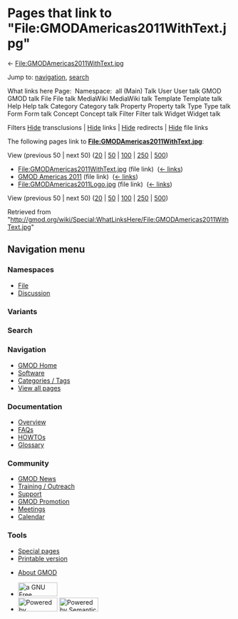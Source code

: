 <div id="mw-page-base" class="noprint">

</div>

<div id="mw-head-base" class="noprint">

</div>

<div id="content" class="mw-body" role="main">

<span id="top"></span>

<div id="mw-js-message" style="display:none;">

</div>



# <span dir="auto">Pages that link to "File:GMODAmericas2011WithText.jpg"</span>

<div id="bodyContent">

<div id="contentSub">

←
[File:GMODAmericas2011WithText.jpg](/wiki/File:GMODAmericas2011WithText.jpg "File:GMODAmericas2011WithText.jpg")

</div>

<div id="jump-to-nav" class="mw-jump">

Jump to: [navigation](#mw-navigation), [search](#p-search)

</div>

<div id="mw-content-text">

What links here Page:  Namespace:  all (Main) Talk User User talk GMOD
GMOD talk File File talk MediaWiki MediaWiki talk Template Template talk
Help Help talk Category Category talk Property Property talk Type Type
talk Form Form talk Concept Concept talk Filter Filter talk Widget
Widget talk

Filters
[Hide](/mediawiki/index.php?title=Special:WhatLinksHere/File:GMODAmericas2011WithText.jpg&hidetrans=1 "Special:WhatLinksHere/File:GMODAmericas2011WithText.jpg")
transclusions \|
[Hide](/mediawiki/index.php?title=Special:WhatLinksHere/File:GMODAmericas2011WithText.jpg&hidelinks=1 "Special:WhatLinksHere/File:GMODAmericas2011WithText.jpg")
links \|
[Hide](/mediawiki/index.php?title=Special:WhatLinksHere/File:GMODAmericas2011WithText.jpg&hideredirs=1 "Special:WhatLinksHere/File:GMODAmericas2011WithText.jpg")
redirects \|
[Hide](/mediawiki/index.php?title=Special:WhatLinksHere/File:GMODAmericas2011WithText.jpg&hideimages=1 "Special:WhatLinksHere/File:GMODAmericas2011WithText.jpg")
file links

The following pages link to
**[File:GMODAmericas2011WithText.jpg](/wiki/File:GMODAmericas2011WithText.jpg "File:GMODAmericas2011WithText.jpg")**:

View (previous 50 \| next 50)
([20](/mediawiki/index.php?title=Special:WhatLinksHere/File:GMODAmericas2011WithText.jpg&limit=20 "Special:WhatLinksHere/File:GMODAmericas2011WithText.jpg")
\|
[50](/mediawiki/index.php?title=Special:WhatLinksHere/File:GMODAmericas2011WithText.jpg&limit=50 "Special:WhatLinksHere/File:GMODAmericas2011WithText.jpg")
\|
[100](/mediawiki/index.php?title=Special:WhatLinksHere/File:GMODAmericas2011WithText.jpg&limit=100 "Special:WhatLinksHere/File:GMODAmericas2011WithText.jpg")
\|
[250](/mediawiki/index.php?title=Special:WhatLinksHere/File:GMODAmericas2011WithText.jpg&limit=250 "Special:WhatLinksHere/File:GMODAmericas2011WithText.jpg")
\|
[500](/mediawiki/index.php?title=Special:WhatLinksHere/File:GMODAmericas2011WithText.jpg&limit=500 "Special:WhatLinksHere/File:GMODAmericas2011WithText.jpg"))

- [File:GMODAmericas2011WithText.jpg](/wiki/File:GMODAmericas2011WithText.jpg "File:GMODAmericas2011WithText.jpg")
  (file link) ‎ <span class="mw-whatlinkshere-tools">([←
  links](/mediawiki/index.php?title=Special:WhatLinksHere&target=File%3AGMODAmericas2011WithText.jpg "Special:WhatLinksHere"))</span>
- [GMOD Americas 2011](/wiki/GMOD_Americas_2011 "GMOD Americas 2011")
  (file link) ‎ <span class="mw-whatlinkshere-tools">([←
  links](/mediawiki/index.php?title=Special:WhatLinksHere&target=GMOD+Americas+2011 "Special:WhatLinksHere"))</span>
- [File:GMODAmericas2011Logo.jpg](/wiki/File:GMODAmericas2011Logo.jpg "File:GMODAmericas2011Logo.jpg")
  (file link) ‎ <span class="mw-whatlinkshere-tools">([←
  links](/mediawiki/index.php?title=Special:WhatLinksHere&target=File%3AGMODAmericas2011Logo.jpg "Special:WhatLinksHere"))</span>

View (previous 50 \| next 50)
([20](/mediawiki/index.php?title=Special:WhatLinksHere/File:GMODAmericas2011WithText.jpg&limit=20 "Special:WhatLinksHere/File:GMODAmericas2011WithText.jpg")
\|
[50](/mediawiki/index.php?title=Special:WhatLinksHere/File:GMODAmericas2011WithText.jpg&limit=50 "Special:WhatLinksHere/File:GMODAmericas2011WithText.jpg")
\|
[100](/mediawiki/index.php?title=Special:WhatLinksHere/File:GMODAmericas2011WithText.jpg&limit=100 "Special:WhatLinksHere/File:GMODAmericas2011WithText.jpg")
\|
[250](/mediawiki/index.php?title=Special:WhatLinksHere/File:GMODAmericas2011WithText.jpg&limit=250 "Special:WhatLinksHere/File:GMODAmericas2011WithText.jpg")
\|
[500](/mediawiki/index.php?title=Special:WhatLinksHere/File:GMODAmericas2011WithText.jpg&limit=500 "Special:WhatLinksHere/File:GMODAmericas2011WithText.jpg"))

</div>

<div class="printfooter">

Retrieved from
"<http://gmod.org/wiki/Special:WhatLinksHere/File:GMODAmericas2011WithText.jpg>"

</div>

<div id="catlinks" class="catlinks catlinks-allhidden">

</div>

<div class="visualClear">

</div>

</div>

</div>

<div id="mw-navigation">

## Navigation menu

<div id="mw-head">



<div id="left-navigation">

<div id="p-namespaces" class="vectorTabs" role="navigation"
aria-labelledby="p-namespaces-label">

### Namespaces

- <span id="ca-nstab-image"><a href="/wiki/File:GMODAmericas2011WithText.jpg" accesskey="c"
  title="View the file page [c]">File</a></span>
- <span id="ca-talk"><a
  href="/mediawiki/index.php?title=File_talk:GMODAmericas2011WithText.jpg&amp;action=edit&amp;redlink=1"
  accesskey="t"
  title="Discussion about the content page [t]">Discussion</a></span>

</div>

<div id="p-variants" class="vectorMenu emptyPortlet" role="navigation"
aria-labelledby="p-variants-label">

### 

### Variants[](#)

<div class="menu">

</div>

</div>

</div>

<div id="right-navigation">





</div>

<div id="p-search" role="search">

### Search

<div id="simpleSearch">

</div>

</div>

</div>

</div>

<div id="mw-panel">

<div id="p-logo" role="banner">

<a href="/wiki/Main_Page"
style="background-image: url(http://gmod.org/images/GMOD-cogs.png);"
title="Visit the main page"></a>

</div>

<div id="p-Navigation" class="portal" role="navigation"
aria-labelledby="p-Navigation-label">

### Navigation

<div class="body">

- <span id="n-GMOD-Home">[GMOD Home](/wiki/Main_Page)</span>
- <span id="n-Software">[Software](/wiki/GMOD_Components)</span>
- <span id="n-Categories-.2F-Tags">[Categories /
  Tags](/wiki/Categories)</span>
- <span id="n-View-all-pages">[View all
  pages](/wiki/Special:AllPages)</span>

</div>

</div>

<div id="p-Documentation" class="portal" role="navigation"
aria-labelledby="p-Documentation-label">

### Documentation

<div class="body">

- <span id="n-Overview">[Overview](/wiki/Overview)</span>
- <span id="n-FAQs">[FAQs](/wiki/Category:FAQ)</span>
- <span id="n-HOWTOs">[HOWTOs](/wiki/Category:HOWTO)</span>
- <span id="n-Glossary">[Glossary](/wiki/Glossary)</span>

</div>

</div>

<div id="p-Community" class="portal" role="navigation"
aria-labelledby="p-Community-label">

### Community

<div class="body">

- <span id="n-GMOD-News">[GMOD News](/wiki/GMOD_News)</span>
- <span id="n-Training-.2F-Outreach">[Training /
  Outreach](/wiki/Training_and_Outreach)</span>
- <span id="n-Support">[Support](/wiki/Support)</span>
- <span id="n-GMOD-Promotion">[GMOD
  Promotion](/wiki/GMOD_Promotion)</span>
- <span id="n-Meetings">[Meetings](/wiki/Meetings)</span>
- <span id="n-Calendar">[Calendar](/wiki/Calendar)</span>

</div>

</div>

<div id="p-tb" class="portal" role="navigation"
aria-labelledby="p-tb-label">

### Tools

<div class="body">

- <span id="t-specialpages"><a href="/wiki/Special:SpecialPages" accesskey="q"
  title="A list of all special pages [q]">Special pages</a></span>
- <span id="t-print"><a
  href="/mediawiki/index.php?title=Special:WhatLinksHere/File:GMODAmericas2011WithText.jpg&amp;printable=yes"
  rel="alternate" accesskey="p"
  title="Printable version of this page [p]">Printable version</a></span>

</div>

</div>

</div>

</div>

<div id="footer" role="contentinfo">

- <span id="footer-places-about">[About
  GMOD](/wiki/GMOD:About "GMOD:About")</span>

<!-- -->

- <span id="footer-copyrightico">[<img src="http://www.gnu.org/graphics/gfdl-logo-small.png" width="88"
  height="31" alt="a GNU Free Documentation License" />](http://www.gnu.org/licenses/fdl-1.3.html)</span>
- <span id="footer-poweredbyico">[<img src="/mediawiki/skins/common/images/poweredby_mediawiki_88x31.png"
  width="88" height="31" alt="Powered by MediaWiki" />](//www.mediawiki.org/)
  [<img
  src="/mediawiki/extensions/SemanticMediaWiki/includes/../resources/images/smw_button.png"
  width="88" height="31" alt="Powered by Semantic MediaWiki" />](https://www.semantic-mediawiki.org/wiki/Semantic_MediaWiki)</span>

<div style="clear:both">

</div>

</div>
